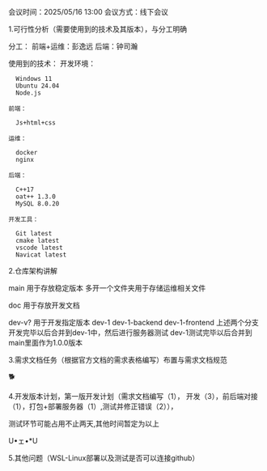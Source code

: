 会议时间：2025/05/16 13:00
会议方式：线下会议

1.可行性分析（需要使用到的技术及其版本），与分工明确

  分工：
    前端+运维：彭逸远 后端：钟司瀚

  使用到的技术：
    开发环境：

      Windows 11
      Ubuntu 24.04
      Node.js

    前端：

      Js+html+css

    运维：

      docker
      nginx

    后端：

      C++17
      oat++ 1.3.0
      MySQL 8.0.20 

    开发工具：

      Git latest
      cmake latest
      vscode latest
      Navicat latest

2.仓库架构讲解

  main  用于存放稳定版本 多开一个文件夹用于存储运维相关文件

  doc 用于存放开发文档

  dev-v? 用于开发指定版本
    dev-1
      dev-1-backend
      dev-1-frontend
    上述两个分支开发完毕以后合并到dev-1中，然后进行服务器测试
  dev-1测试完毕以后合并到main里面作为1.0.0版本


3.需求文档任务（根据官方文档的需求表格编写）布置与需求文档规范

🐕

4.开发版本计划，第一版开发计划（需求文档编写（1），
开发（3），前后端对接（1），打包+部署服务器（1）,测试并修正错误（2）），

  测试环节可能占用不止两天,其他时间暂定为以上

  U•ェ•*U

5.其他问题（WSL-Linux部署以及测试是否可以连接github）